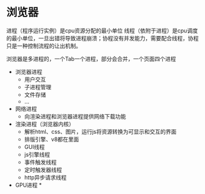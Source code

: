 # 浏览器
进程（程序运行实例）是cpu资源分配的最小单位
线程（依附于进程）是cpu调度的最小单位，一旦出错将导致进程崩溃；协程没有并发能力，需要配合线程，协程只是一种控制流程的让出机制。

浏览器是多进程的，一个Tab一个进程，部分会合并，一个页面四个进程
* 浏览器进程
  * 用户交互
  * 子进程管理
  * 文件存储
  * ...
* 网络进程
  * 向渲染进程和浏览器进程提供网络下载功能
* 渲染进程（浏览器内核）
  * 解析html、css、图片，运行js将资源转换为可显示和交互的界面
  * 排版引擎、v8都在里面
  * GUI线程
  * js引擎线程
  * 事件触发线程
  * 定时触发器线程
  * http异步请求线程
* GPU进程
  * 


